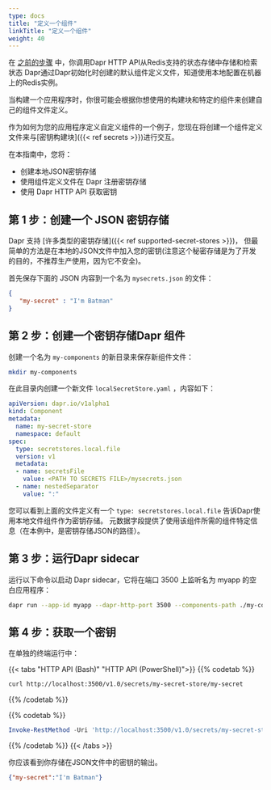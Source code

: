 ```yaml
---
type: docs
title: "定义一个组件"
linkTitle: "定义一个组件"
weight: 40
---
```


在 [之前的步骤]({{X13X}}) 中，你调用Dapr HTTP API从Redis支持的状态存储中存储和检索状态 Dapr通过Dapr初始化时创建的默认组件定义文件，知道使用本地配置在机器上的Redis实例。

当构建一个应用程序时，你很可能会根据你想使用的构建块和特定的组件来创建自己的组件文件定义。

作为如何为您的应用程序定义自定义组件的一个例子，您现在将创建一个组件定义文件来与[密钥构建块]({{< ref secrets >}})进行交互。

在本指南中，您将：
- 创建本地JSON密钥存储
- 使用组件定义文件在 Dapr 注册密钥存储
- 使用 Dapr HTTP API 获取密钥

## 第 1 步：创建一个 JSON 密钥存储

Dapr 支持 [许多类型的密钥存储]({{< ref supported-secret-stores >}})， 但最简单的方法是在本地的JSON文件中加入您的密钥(注意这个秘密存储是为了开发的目的，不推荐生产使用，因为它不安全)。

首先保存下面的 JSON 内容到一个名为 `mysecrets.json` 的文件：

```json
{
   "my-secret" : "I'm Batman"
}
```

## 第 2 步：创建一个密钥存储Dapr 组件

创建一个名为 `my-components` 的新目录来保存新组件文件：

```bash
mkdir my-components
```

在此目录内创建一个新文件 `localSecretStore.yaml` ，内容如下：


```yaml
apiVersion: dapr.io/v1alpha1
kind: Component
metadata:
  name: my-secret-store
  namespace: default
spec:
  type: secretstores.local.file
  version: v1
  metadata:
  - name: secretsFile
    value: <PATH TO SECRETS FILE>/mysecrets.json
  - name: nestedSeparator
    value: ":"
```

您可以看到上面的文件定义有一个 `type: secretstores.local.file` 告诉Dapr使用本地文件组件作为密钥存储。 元数据字段提供了使用该组件所需的组件特定信息（在本例中，是密钥存储JSON的路径）。

## 第 3 步：运行Dapr sidecar

运行以下命令以启动 Dapr sidecar，它将在端口 3500 上监听名为 myapp 的空白应用程序：

```bash
dapr run --app-id myapp --dapr-http-port 3500 --components-path ./my-components
```

## 第 4 步：获取一个密钥

在单独的终端运行中：

{{< tabs "HTTP API (Bash)" "HTTP API (PowerShell)">}}
{{% codetab %}}

```bash
curl http://localhost:3500/v1.0/secrets/my-secret-store/my-secret
```
{{% /codetab %}}

{{% codetab %}}
```powershell
Invoke-RestMethod -Uri 'http://localhost:3500/v1.0/secrets/my-secret-store/my-secret'
```
{{% /codetab %}}
{{< /tabs >}}

你应该看到你存储在JSON文件中的密钥的输出。

```json
{"my-secret":"I'm Batman"}
```


